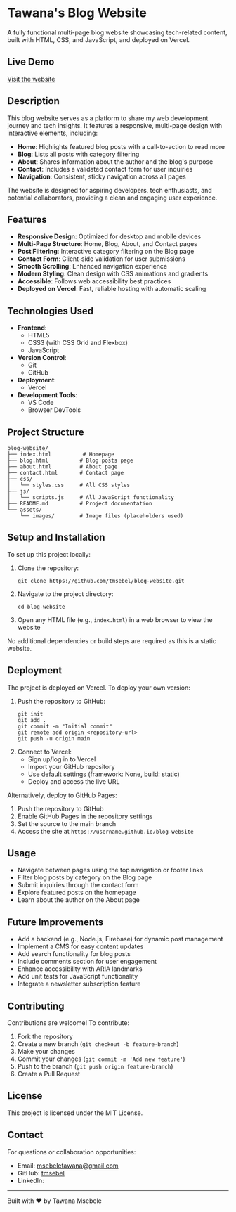 # Tawana's Blog Website

A fully functional multi-page blog website showcasing tech-related content, built with HTML, CSS, and JavaScript, and deployed on Vercel.

## Live Demo

[Visit the website](https://tawanaplpfinal.vercel.app/)

## Description

This blog website serves as a platform to share my web development journey and tech insights. It features a responsive, multi-page design with interactive elements, including:

- **Home**: Highlights featured blog posts with a call-to-action to read more
- **Blog**: Lists all posts with category filtering
- **About**: Shares information about the author and the blog's purpose
- **Contact**: Includes a validated contact form for user inquiries
- **Navigation**: Consistent, sticky navigation across all pages

The website is designed for aspiring developers, tech enthusiasts, and potential collaborators, providing a clean and engaging user experience.

## Features

- **Responsive Design**: Optimized for desktop and mobile devices
- **Multi-Page Structure**: Home, Blog, About, and Contact pages
- **Post Filtering**: Interactive category filtering on the Blog page
- **Contact Form**: Client-side validation for user submissions
- **Smooth Scrolling**: Enhanced navigation experience
- **Modern Styling**: Clean design with CSS animations and gradients
- **Accessible**: Follows web accessibility best practices
- **Deployed on Vercel**: Fast, reliable hosting with automatic scaling

## Technologies Used

- **Frontend**:
  - HTML5
  - CSS3 (with CSS Grid and Flexbox)
  - JavaScript
- **Version Control**:
  - Git
  - GitHub
- **Deployment**:
  - Vercel
- **Development Tools**:
  - VS Code
  - Browser DevTools

## Project Structure

```
blog-website/
├── index.html          # Homepage
├── blog.html          # Blog posts page
├── about.html         # About page
├── contact.html       # Contact page
├── css/
│   └── styles.css     # All CSS styles
├── js/
│   └── scripts.js     # All JavaScript functionality
├── README.md          # Project documentation
└── assets/
    └── images/        # Image files (placeholders used)
```

## Setup and Installation

To set up this project locally:

1. Clone the repository:
   ```
   git clone https://github.com/tmsebel/blog-website.git
   ```
2. Navigate to the project directory:
   ```
   cd blog-website
   ```
3. Open any HTML file (e.g., `index.html`) in a web browser to view the website

No additional dependencies or build steps are required as this is a static website.

## Deployment

The project is deployed on Vercel. To deploy your own version:

1. Push the repository to GitHub:
   ```
   git init
   git add .
   git commit -m "Initial commit"
   git remote add origin <repository-url>
   git push -u origin main
   ```
2. Connect to Vercel:
   - Sign up/log in to Vercel
   - Import your GitHub repository
   - Use default settings (framework: None, build: static)
   - Deploy and access the live URL

Alternatively, deploy to GitHub Pages:

1. Push the repository to GitHub
2. Enable GitHub Pages in the repository settings
3. Set the source to the main branch
4. Access the site at `https://username.github.io/blog-website`

## Usage

- Navigate between pages using the top navigation or footer links
- Filter blog posts by category on the Blog page
- Submit inquiries through the contact form
- Explore featured posts on the homepage
- Learn about the author on the About page

## Future Improvements

- Add a backend (e.g., Node.js, Firebase) for dynamic post management
- Implement a CMS for easy content updates
- Add search functionality for blog posts
- Include comments section for user engagement
- Enhance accessibility with ARIA landmarks
- Add unit tests for JavaScript functionality
- Integrate a newsletter subscription feature

## Contributing

Contributions are welcome! To contribute:

1. Fork the repository
2. Create a new branch (`git checkout -b feature-branch`)
3. Make your changes
4. Commit your changes (`git commit -m 'Add new feature'`)
5. Push to the branch (`git push origin feature-branch`)
6. Create a Pull Request

## License

This project is licensed under the MIT License.

## Contact

For questions or collaboration opportunities:
- Email: msebeletawana@gmail.com
- GitHub: [tmsebel](https://github.com/tmsebel)
- LinkedIn: 

---
Built with ❤️ by Tawana Msebele
